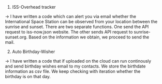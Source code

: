 1. ISS-Overhead tracker

-> I have written a code which can alert you via email whether the International Space Station can be observed from your location between the sunrise and sunset. There are two separate functions. One send the API request to iss-now.json website. The other sends API request to sunrise-sunset.org. Based on the information we obtain, we proceed to send the mail. 

2. Auto Birthday-Wisher

-> I have written a code that if uploaded on the cloud can run continously and send birthday wishes email to my contacts. We store the birthdate information as csv file. We keep checking with iteration whether the birthday is on that day. 

